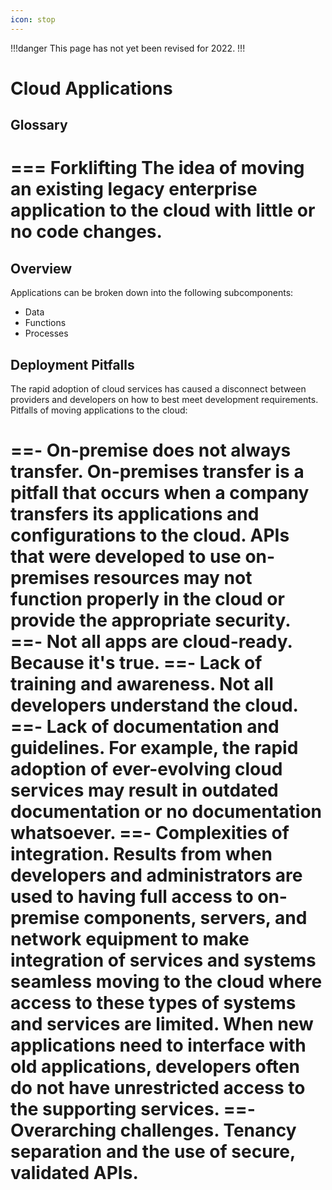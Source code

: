```yaml
---
icon: stop
---
```


!!!danger
This page has not yet been revised for 2022.
!!!

# Cloud Applications

## Glossary

=== Forklifting
The idea of moving an existing legacy enterprise application to the cloud with little or no code changes.
===

## Overview

Applications can be broken down into the following subcomponents:

- Data
- Functions
- Processes

## Deployment Pitfalls

The rapid adoption of cloud services has caused a disconnect between providers and developers on how to best meet development requirements. Pitfalls of moving applications to the cloud:

==- On-premise does not always transfer.
On-premises transfer is a pitfall that occurs when a company transfers its applications and configurations to the cloud. APIs that were developed to use on-premises resources may not function properly in the cloud or provide the appropriate security.
==- Not all apps are cloud-ready.
Because it's true.
==- Lack of training and awareness.
Not all developers understand the cloud.
==- Lack of documentation and guidelines.
For example, the rapid adoption of ever-evolving cloud services may result in outdated documentation or no documentation whatsoever.
==- Complexities of integration.
Results from when developers and administrators are used to having full access to on-premise components, servers, and network equipment to make integration of services and systems seamless moving to the cloud where access to these types of systems and services are limited. When new applications need to interface with old applications, developers often do not have unrestricted access to the supporting services.
==- Overarching challenges.
Tenancy separation and the use of secure, validated APIs.
===

